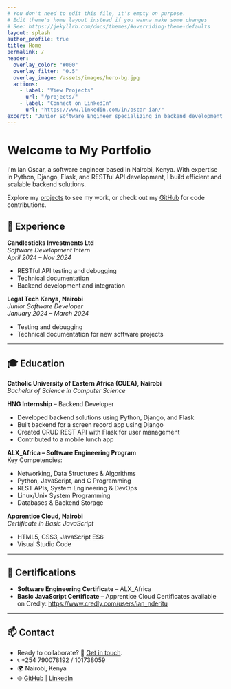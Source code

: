 ```yaml
---
# You don't need to edit this file, it's empty on purpose.
# Edit theme's home layout instead if you wanna make some changes
# See: https://jekyllrb.com/docs/themes/#overriding-theme-defaults
layout: splash
author_profile: true
title: Home
permalink: /
header:
  overlay_color: "#000"
  overlay_filter: "0.5"
  overlay_image: /assets/images/hero-bg.jpg
  actions:
    - label: "View Projects"
      url: "/projects/"
    - label: "Connect on LinkedIn"
      url: "https://www.linkedin.com/in/oscar-ian/"
excerpt: "Junior Software Engineer specializing in backend development and RESTful APIs."
---
```




# Welcome to My Portfolio

I'm Ian Oscar, a software engineer based in Nairobi, Kenya. With expertise in Python, Django, Flask, and RESTful API development, I build efficient and scalable backend solutions.

Explore my [projects](/projects/) to see my work, or check out my [GitHub](https://github.com/theeduke) for code contributions.



## 💼 Experience

**Candlesticks Investments Ltd**  
*Software Development Intern*  
_April 2024 – Nov 2024_  
- RESTful API testing and debugging  
- Technical documentation  
- Backend development and integration  

**Legal Tech Kenya, Nairobi**  
*Junior Software Developer*  
_January 2024 – March 2024_  
- Testing and debugging  
- Technical documentation for new software projects  

---

## 🎓 Education

**Catholic University of Eastern Africa (CUEA), Nairobi**  
*Bachelor of Science in Computer Science*  

**HNG Internship** – Backend Developer  
- Developed backend solutions using Python, Django, and Flask  
- Built backend for a screen record app using Django  
- Created CRUD REST API with Flask for user management  
- Contributed to a mobile lunch app  

**ALX_Africa – Software Engineering Program**  
Key Competencies:  
- Networking, Data Structures & Algorithms  
- Python, JavaScript, and C Programming  
- REST APIs, System Engineering & DevOps  
- Linux/Unix System Programming  
- Databases & Backend Storage  

**Apprentice Cloud, Nairobi**  
*Certificate in Basic JavaScript*  
- HTML5, CSS3, JavaScript ES6  
- Visual Studio Code  

---

## 📜 Certifications

- **Software Engineering Certificate** – ALX_Africa  
- **Basic JavaScript Certificate** – Apprentice Cloud
Certificates available on Credly:
   https://www.credly.com/users/ian_nderitu  

---

## 📫 Contact

- Ready to collaborate? 📧 [Get in touch](mailto:oscarian528@gmail.com).
- 📞 +254 790078192 / 101738059  
- 🌍 Nairobi, Kenya  
- 🌐 [GitHub](https://github.com/theeduke) | [LinkedIn](https://www.linkedin.com/in/oscar-ian/)


